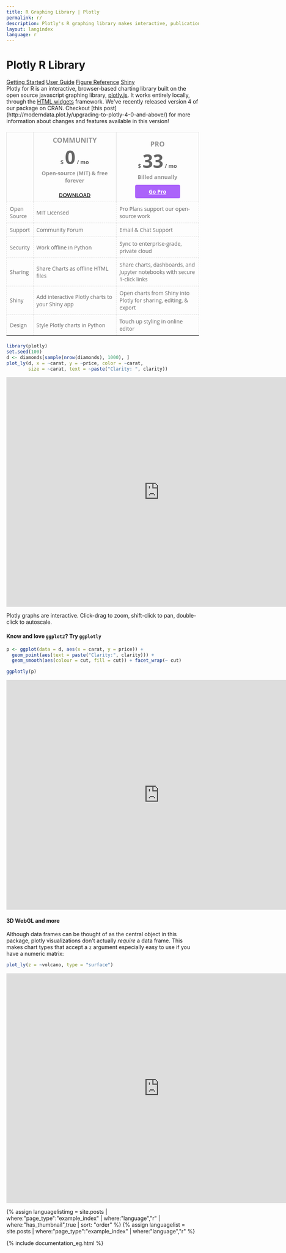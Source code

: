 ```yaml
---
title: R Graphing Library | Plotly
permalink: r/
description: Plotly's R graphing library makes interactive, publication-quality graphs online. Examples of how to make line plots, scatter plots, area charts, bar charts, error bars, box plots, histograms, heatmaps, subplots, multiple-axes, polar charts and bubble charts.
layout: langindex
language: r
---
```


<h1 class="centered">Plotly R Library</h1>
<div class="row centered btnrow">
  <a href="/r/getting-started/" class="button no_underline">Getting Started</a>
  <a href="/r/user-guide/" class="button no_underline">User Guide</a>
  <a href="https://plot.ly/r/reference/" class="button no_underline">Figure Reference</a>
  <a href="https://plot.ly/r/shiny-tutorial/" class="button no_underline">Shiny</a>
</div>

<div>Plotly for R is an interactive, browser-based charting library built on the open source javascript graphing library,
<a href="https://plot.ly/javascript" target="_blank">plotly.js</a>. It works entirely locally, through the <a href="http://www.htmlwidgets.org/" target="_blank">HTML widgets</a> framework. We've recently released version 4 of our package on CRAN. Checkout [this post](http://moderndata.plot.ly/upgrading-to-plotly-4-0-and-above/) for more information about changes and features available in this version!
</div>

<style>
.btn-price {
    border-radius: 4px;
    padding: 8px 36px;
    background: #ab63fa;
    color: white !important;
    margin-bottom: 20px;
    cursor: pointer;
}
.btn-price:hover {
    color: white !important;
}
.btn-download{
    font-weight: 600 !important;
    text-transform: uppercase;
}
.table-header {
    font-weight: bold;
}
table {
    font-family: "Open Sans", sans-serif;
    border-collapse: collapse;
    width: 100%;
    color: #666;
    font-size: 14px;
    max-width: 700px;
    margin: 20px 0;
}
th {
    height: 180px;
    border-right: 1px solid #dddddd;
    border-left: 1px solid #dddddd;
    border-top: 1px solid #dddddd;
    text-align: center;
    padding: 8px;
}
td {
    border: 1px dashed #dddddd;
    text-align: left;
    padding: 8px;
}
</style>

<table>
  <col width=12%>
  <col width=44%>
  <col width=44%
  <tr>
    <th></th>
    <th class="table-header">
    	<font color=#939393 size="4"><b>COMMUNITY</b></font>
    	<br> $ <font size="20">0</font> / mo
    	<br><font color=#939393>Open-source (MIT) & free forever</font>
    	<br><br> <a href="https://plot.ly/python/getting-started/" target="_blank" class="btn-download">Download</a>
    </th>
    <th>
    	<font color=#939393 size="4"><b>PRO</b></font><br />
    	$ <font size="20">33</font> / mo<br />
    	<font color=#939393> Billed annually </font>
    	<br><br> <a href="https://goo.gl/dqIJJz" target="_blank" class="btn-price">Go Pro</a>
    </th>
  </tr>
  <tr>
    <td>Open Source</td>
    <td>MIT Licensed</td>
    <td>Pro Plans support our open-source work</td>
  </tr>
  <tr>
    <td>Support</td>
    <td>Community Forum</td>
    <td>Email & Chat Support</td>
  </tr>
  <tr>
    <td>Security</td>
    <td>Work offline in Python</td>
    <td>Sync to enterprise-grade, private cloud</td>
  </tr>
  <tr>
    <td>Sharing</td>
    <td>Share Charts as offline HTML files</td>
    <td>Share charts, dashboards, and Jupyter notebooks with secure 1-click links</td>
  </tr>
  <tr>
    <td>Shiny</td>
    <td>Add interactive Plotly charts to your Shiny app</td>
    <td>Open charts from Shiny into Plotly for sharing, editing, & export</td>
  </tr>
  <tr>
    <td>Design</td>
    <td>Style Plotly charts in Python</td>
    <td>Touch up styling in online editor</td>
  </tr>
</table>


```r
library(plotly)
set.seed(100)
d <- diamonds[sample(nrow(diamonds), 1000), ]
plot_ly(d, x = ~carat, y = ~price, color = ~carat,
        size = ~carat, text = ~paste("Clarity: ", clarity))
```

<iframe src="https://plot.ly/~RPlotBot/3260.embed" width="800" height="600" id="igraph" scrolling="no" seamless="seamless" frameBorder="0"> </iframe>

Plotly graphs are interactive. Click-drag to zoom, shift-click to pan, double-click to autoscale.

#### Know and love `ggplot2`? Try `ggplotly`


```r
p <- ggplot(data = d, aes(x = carat, y = price)) +
  geom_point(aes(text = paste("Clarity:", clarity))) +
  geom_smooth(aes(colour = cut, fill = cut)) + facet_wrap(~ cut)

ggplotly(p)
```

<iframe src="https://plot.ly/~RPlotBot/3262.embed" width="800" height="600" id="igraph" scrolling="no" seamless="seamless" frameBorder="0"> </iframe>

#### 3D WebGL and more

Although data frames can be thought of as the central object in this package, plotly visualizations don't actually _require_ a data frame. This makes chart types that accept a `z` argument especially easy to use if you have a numeric matrix:


```r
plot_ly(z = ~volcano, type = "surface")
```

<iframe src="https://plot.ly/~RPlotBot/3264.embed" width="800" height="600" id="igraph" scrolling="no" seamless="seamless" frameBorder="0"> </iframe>

{% assign languagelistimg = site.posts | where:"page_type":"example_index" | where:"language","r"  | where:"has_thumbnail",true | sort: "order"  %}
{% assign languagelist = site.posts | where:"page_type":"example_index" | where:"language","r" %}

{% include documentation_eg.html %}

